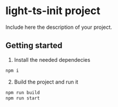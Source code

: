 # light-ts-init project

Include here the description of your project.

## Getting started

1. Install the needed dependecies

```sh
npm i
```

2. Build the project and run it

```sh
npm run build
npm run start
```
